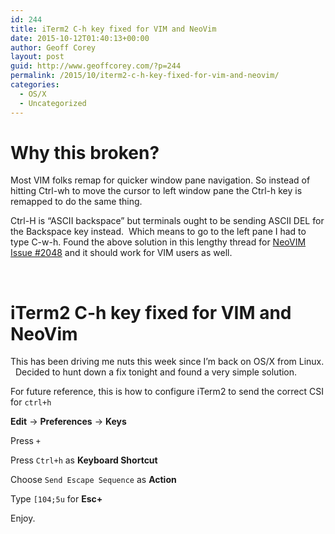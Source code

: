 ```yaml
---
id: 244
title: iTerm2 C-h key fixed for VIM and NeoVim
date: 2015-10-12T01:40:13+00:00
author: Geoff Corey
layout: post
guid: http://www.geoffcorey.com/?p=244
permalink: /2015/10/iterm2-c-h-key-fixed-for-vim-and-neovim/
categories:
  - OS/X
  - Uncategorized
---
```

# Why this broken?

Most VIM folks remap for quicker window pane navigation. So instead of hitting Ctrl-wh to move the cursor to left window pane the Ctrl-h key is remapped to do the same thing.

Ctrl-H is &#8220;ASCII backspace&#8221; but terminals ought to be sending ASCII DEL for the Backspace key instead.  Which means to go to the left pane I had to type C-w-h. Found the above solution in this lengthy thread for <a href="https://github.com/neovim/neovim/issues/2048" target="_blank">NeoVIM Issue #2048</a> and it should work for VIM users as well.

&nbsp;

# iTerm2 C-h key fixed for VIM and NeoVim

This has been driving me nuts this week since I&#8217;m back on OS/X from Linux.   Decided to hunt down a fix tonight and found a very simple solution.

For future reference, this is how to configure iTerm2 to send the correct CSI for `ctrl+h`

**Edit** -> **Preferences** -> **Keys**
  
Press `+`
  
Press `Ctrl+h` as **Keyboard Shortcut**
  
Choose `Send Escape Sequence` as **Action**
  
Type `[104;5u` for **Esc+**

Enjoy.